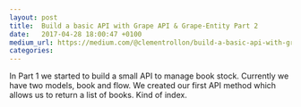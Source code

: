 ```yaml
---
layout: post
title:  Build a basic API with Grape API & Grape-Entity Part 2
date:   2017-04-28 18:00:47 +0100
medium_url: https://medium.com/@clementrollon/build-a-basic-api-with-grape-api-grape-entity-part-2-25ed0d22dfb7
categories:
---
```

In Part 1 we started to build a small API to manage book stock. Currently we have two models, book and flow. We created our first API method which allows us to return a list of books. Kind of index.
